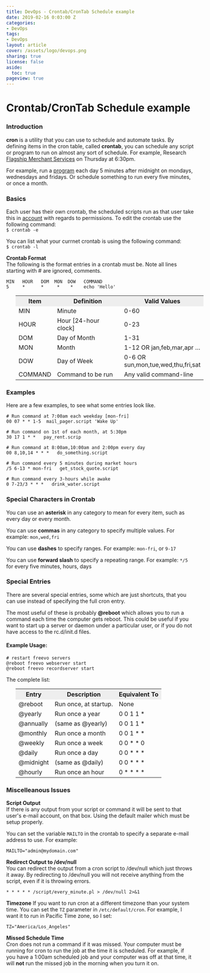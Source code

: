 ```yaml
---
title: DevOps - Crontab/CronTab Schedule example
date: 2019-02-16 0:03:00 Z
categories:
- DevOps
tags:
- DevOps
layout: article
cover: /assets/logo/devops.png
sharing: true
license: false
aside:
  toc: true
pageview: true
---
```


# Crontab/CronTab Schedule example

### Introduction

**cron** is a utility that you can use to schedule and automate tasks. By defining items in the cron table, called **crontab**, you can schedule any script or program to run on almost any sort of schedule. For example, Research [Flagship Merchant Services][1] on Thursday at 6:30pm.

For example, run a [program][2] each day 5 minutes after midnight on mondays, wednesdays and fridays. Or schedule something to run every five minutes, or once a month.

### Basics

Each user has their own crontab, the scheduled scripts run as that user take this in [account][3] with regards to permissions. To edit the crontab use the following command:  
`$ crontab -e `

You can list what your currnet crontab is using the following command:  
`$ crontab -l `

**Crontab Format**  
The following is the format entries in a crontab must be. Note all lines starting with <span class="scode">#</span> are ignored, comments.

```
MIN   HOUR   DOM  MON  DOW   COMMAND
5     *      *     *    *    echo 'Hello'
```

<table cellpadding="4" cellspacing="1" style="margin-left:25px;">
<tr bgcolor="#EEEEEE">
<th>
  Item
</th>

<th>
  Definition
</th>

<th>
  Valid Values
</th>
</tr>

<tr>
<td>
  MIN
</td>

<td>
  Minute
</td>

<td>
  0-60
</td>
</tr>

<tr>
<td>
  HOUR
</td>

<td>
  Hour [24-hour clock]
</td>

<td>
  0-23
</td></td>
</tr>

<tr>
<td>
  DOM
</td>

<td>
  Day of Month
</td>

<td>
  1-31
</td>
</tr>

<tr>
<td>
  MON
</td>

<td>
  Month
</td>

<td>
  1-12 OR jan,feb,mar,apr &#8230;
</td>
</tr>

<tr>
<td>
  DOW
</td>

<td>
  Day of Week
</td>

<td>
  0-6 OR <br />sun,mon,tue,wed,thu,fri,sat
</td>
</tr>

<tr>
<td>
  COMMAND
</td>

<td>
  Command to be run
</td>

<td>
  Any valid command-line
</td>
</tr>
</table>

### Examples

Here are a few examples, to see what some entries look like.

```
# Run command at 7:00am each weekday [mon-fri]
00 07 * * 1-5  mail_pager.script 'Wake Up'

# Run command on 1st of each month, at 5:30pm
30 17 1 * *   pay_rent.scrip

# Run command at 8:00am,10:00am and 2:00pm every day
00 8,10,14 * * *   do_something.script

# Run command every 5 minutes during market hours
/5 6-13 * mon-fri   get_stock_quote.script

# Run command every 3-hours while awake
0 7-23/3 * * *   drink_water.script
```

### Special Characters in Crontab

You can use an **asterisk** in any category to mean for every item, such as every day or every month.

You can use **commas** in any category to specify multiple values. For example: `mon,wed,fri`

You can use **dashes** to specify ranges. For example: `mon-fri`, or `9-17`

You can use **forward slash** to specify a repeating range. For example: `*/5` for every five minutes, hours, days

### Special Entries

There are several special entries, some which are just shortcuts, that you can use instead of specifying the full cron entry.

The most useful of these is probably **@reboot** which allows you to run a command each time the computer gets reboot. This could be useful if you want to start up a server or daemon under a particular user, or if you do not have access to the rc.d/init.d files.

#### Example Usage:

```
# restart freevo servers
@reboot freevo webserver start
@reboot freevo recordserver start
```

The complete list:

<table cellpadding="4" cellspacing="1" style="margin-left:25px;">
<tr bgcolor="#EEEEEE">
<th>
Entry
</th>

<th>
Description
</th>

<th>
Equivalent To
</th>
</tr>

<tr>
<td>
@reboot
</td>

<td>
Run once, at startup.
</td>

<td>
None
</td>
</tr>

<tr>
<td>
@yearly
</td>

<td>
Run once a year
</td>

<td>
0 0 1 1 *
</td>
</tr>

<tr>
<td>
@annually
</td>

<td>
(same as @yearly)
</td>

<td>
0 0 1 1 *
</td>
</tr>

<tr>
<td>
@monthly
</td>

<td>
Run once a month
</td>

<td>
0 0 1 * *
</td>
</tr>

<tr>
<td>
@weekly
</td>

<td>
Run once a week
</td>

<td>
0 0 * * 0
</td>
</tr>

<tr>
<td>
@daily
</td>

<td>
Run once a day
</td>

<td>
0 0 * * *
</td>
</tr>

<tr>
<td>
@midnight
</td>

<td>
(same as @daily)
</td>

<td>
0 0 * * *
</td>
</tr>

<tr>
<td>
@hourly
</td>

<td>
Run once an hour
</td>

<td>
0 * * * *
</td>
</tr>
</table>

### Miscelleanous Issues

**Script Output**  
If there is any output from your script or command it will be sent to that user's e-mail account, on that box. Using the default mailer which must be setup properly.

You can set the variable `MAILTO` in the crontab to specify a separate e-mail address to use. For example:  

```
MAILTO="admin@mydomain.com"
```

**Redirect Output to /dev/null**  
You can redirect the output from a cron script to /dev/null which just throws it away. By redirecting to /dev/null you will not receive anything from the script, even if it is throwing errors.  
```
* * * * * /script/every_minute.pl > /dev/null 2>&1
```

**Timezone**
If you want to run cron at a different timezone than your system time. You can set the `TZ` parameter in `/etc/default/cron`. For example, I want it to run in Pacific Time zone, so I set:
```
TZ="America/Los_Angeles"
```

**Missed Schedule Time**  
Cron does not run a command if it was missed. Your computer must be running for cron to run the job at the time it is scheduled. For example, if you have a 1:00am scheduled job and your computer was off at that time, it will **not** run the missed job in the morning when you turn it on.

 [1]: http://flagshipmerchantservices.wordpress.com/
 [2]: http://onestop.umn.edu/finances/manage_money/wise_credit_choices/credit_cards/index.html
 [3]: http://militaryfinance.umuc.edu/planning/credit_understanding.html